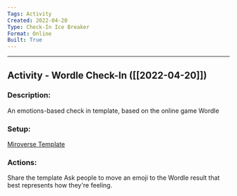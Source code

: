 ```yaml
---
Tags: Activity
Created: 2022-04-20
Type: Check-In Ice Breaker
Format: Online
Built: True
---
```


--------------------------------------------------------------------------------
## Activity - Wordle Check-In ([[2022-04-20]])
### Description: 
An emotions-based check in template, based on the online game Wordle

### Setup: 
[Miroverse Template](https://miro.com/miroverse/wordle-checkin/)

### Actions: 
Share the template
Ask people to move an emoji to the Wordle result that best represents how they're feeling.